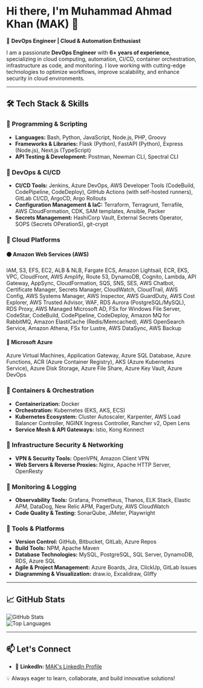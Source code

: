 <!--
**muhammad-ahmad-khan/muhammad-ahmad-khan** is a ✨ _special_ ✨ repository because its `README.md` (this file) appears on your GitHub profile.

Here are some ideas to get you started:

- 🔭 I’m currently working on ...
- 🌱 I’m currently learning ...
- 👯 I’m looking to collaborate on ...
- 🤔 I’m looking for help with ...
- 💬 Ask me about ...
- 📫 How to reach me: ...
- 😄 Pronouns: ...
- ⚡ Fun fact: ...
-->

# Hi there, I'm Muhammad Ahmad Khan (MAK) 👋  

🚀 **DevOps Engineer | Cloud & Automation Enthusiast**  

I am a passionate **DevOps Engineer** with **6+ years of experience**, specializing in cloud computing, automation, CI/CD, container orchestration, infrastructure as code, and monitoring. I love working with cutting-edge technologies to optimize workflows, improve scalability, and enhance security in cloud environments.

---

## 🛠️ Tech Stack & Skills  

### 🔹 Programming & Scripting  
- **Languages:** Bash, Python, JavaScript, Node.js, PHP, Groovy  
- **Frameworks & Libraries:** Flask (Python), FastAPI (Python), Express (Node.js), Next.js (TypeScript)  
- **API Testing & Development:** Postman, Newman CLI, Spectral CLI  

### 🔹 DevOps & CI/CD  
- **CI/CD Tools:** Jenkins, Azure DevOps, AWS Developer Tools (CodeBuild, CodePipeline, CodeDeploy), GitHub Actions (with self-hosted runners), GitLab CI/CD, ArgoCD, Argo Rollouts  
- **Configuration Management & IaC:** Terraform, Terragrunt, Terrafile, AWS CloudFormation, CDK, SAM templates, Ansible, Packer  
- **Secrets Management:** HashiCorp Vault, External Secrets Operator, SOPS (Secrets OPerationS), git-crypt  

### 🔹 Cloud Platforms  
#### 🟠 **Amazon Web Services (AWS)**  
IAM, S3, EFS, EC2, ALB & NLB, Fargate ECS, Amazon Lightsail, ECR, EKS, VPC, CloudFront, AWS Amplify, Route 53, DynamoDB, Cognito, Lambda, API Gateway, AppSync, CloudFormation, SQS, SNS, SES, AWS Chatbot, Certificate Manager, Secrets Manager, CloudWatch, CloudTrail, AWS Config, AWS Systems Manager, AWS Inspector, AWS GuardDuty, AWS Cost Explorer, AWS Trusted Advisor, WAF, RDS Aurora (PostgreSQL/MySQL), RDS Proxy, AWS Managed Microsoft AD, FSx for Windows File Server, CodeStar, CodeBuild, CodePipeline, CodeDeploy, Amazon MQ for RabbitMQ, Amazon ElastiCache (Redis/Memcached), AWS OpenSearch Service, Amazon Athena, FSx for Lustre, AWS DataSync, AWS Backup  

#### 🔵 **Microsoft Azure**  
Azure Virtual Machines, Application Gateway, Azure SQL Database, Azure Functions, ACR (Azure Container Registry), AKS (Azure Kubernetes Service), Azure Disk Storage, Azure File Share, Azure Key Vault, Azure DevOps  

### 🔹 Containers & Orchestration  
- **Containerization:** Docker  
- **Orchestration:** Kubernetes (EKS, AKS, ECS)  
- **Kubernetes Ecosystem:** Cluster Autoscaler, Karpenter, AWS Load Balancer Controller, NGINX Ingress Controller, Rancher v2, Open Lens  
- **Service Mesh & API Gateways:** Istio, Kong Konnect  

### 🔹 Infrastructure Security & Networking  
- **VPN & Security Tools:** OpenVPN, Amazon Client VPN  
- **Web Servers & Reverse Proxies:** Nginx, Apache HTTP Server, OpenResty  

### 🔹 Monitoring & Logging  
- **Observability Tools:** Grafana, Prometheus, Thanos, ELK Stack, Elastic APM, DataDog, New Relic APM, PagerDuty, AWS CloudWatch  
- **Code Quality & Testing:** SonarQube, JMeter, Playwright  

### 🔹 Tools & Platforms  
- **Version Control:** GitHub, Bitbucket, GitLab, Azure Repos  
- **Build Tools:** NPM, Apache Maven  
- **Database Technologies:** MySQL, PostgreSQL, SQL Server, DynamoDB, RDS, Azure SQL  
- **Agile & Project Management:** Azure Boards, Jira, ClickUp, GitLab Issues  
- **Diagramming & Visualization:** draw.io, Excalidraw, Gliffy

---

## 📈 GitHub Stats  
![GitHub Stats](https://github-readme-stats.vercel.app/api?username=muhammad-ahmad-khan&show_icons=true&theme=radical)  
![Top Languages](https://github-readme-stats.vercel.app/api/top-langs/?username=muhammad-ahmad-khan&layout=compact&theme=radical)  

---

## 📫 Let's Connect  
- 🏢 **LinkedIn:** [MAK's LinkedIn Profile](https://www.linkedin.com/in/muhammad-ahmad-khan/)  

💡 Always eager to learn, collaborate, and build innovative solutions!  
